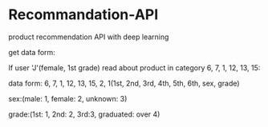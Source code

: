 # Recommandation-API
product recommendation API with deep learning

get data form:

If user 'J'(female, 1st grade) read about product in category 6, 7, 1, 12, 13, 15:

data form: 6, 7, 1, 12, 13, 15, 2, 1(1st, 2nd, 3rd, 4th, 5th, 6th, sex, grade)

sex:(male: 1, female: 2, unknown: 3)

grade:(1st: 1, 2nd: 2, 3rd:3, graduated: over 4)

